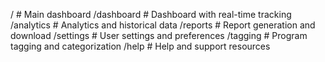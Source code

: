 /               # Main dashboard
/dashboard      # Dashboard with real-time tracking
/analytics      # Analytics and historical data
/reports        # Report generation and download
/settings       # User settings and preferences
/tagging        # Program tagging and categorization
/help           # Help and support resources